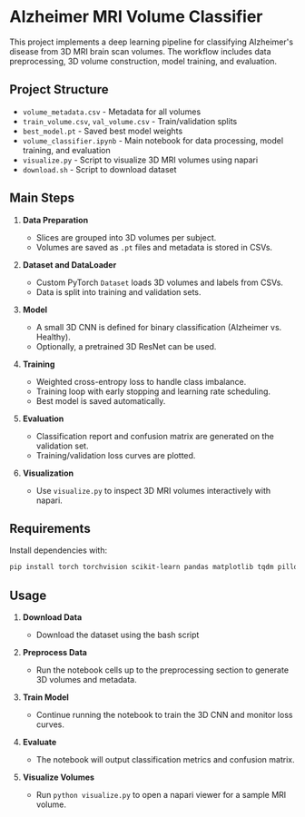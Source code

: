 # Alzheimer MRI Volume Classifier

This project implements a deep learning pipeline for classifying Alzheimer's disease from 3D MRI brain scan volumes. The workflow includes data preprocessing, 3D volume construction, model training, and evaluation. 

## Project Structure

- `volume_metadata.csv` - Metadata for all volumes
- `train_volume.csv`, `val_volume.csv` - Train/validation splits
- `best_model.pt` - Saved best model weights
- `volume_classifier.ipynb` - Main notebook for data processing, model training, and evaluation
- `visualize.py` - Script to visualize 3D MRI volumes using napari
- `download.sh` - Script to download dataset

## Main Steps

1. **Data Preparation**
   - Slices are grouped into 3D volumes per subject.
   - Volumes are saved as `.pt` files and metadata is stored in CSVs.

2. **Dataset and DataLoader**
   - Custom PyTorch `Dataset` loads 3D volumes and labels from CSVs.
   - Data is split into training and validation sets.

3. **Model**
   - A small 3D CNN is defined for binary classification (Alzheimer vs. Healthy).
   - Optionally, a pretrained 3D ResNet can be used.

4. **Training**
   - Weighted cross-entropy loss to handle class imbalance.
   - Training loop with early stopping and learning rate scheduling.
   - Best model is saved automatically.

5. **Evaluation**
   - Classification report and confusion matrix are generated on the validation set.
   - Training/validation loss curves are plotted.

6. **Visualization**
   - Use `visualize.py` to inspect 3D MRI volumes interactively with napari.

## Requirements

Install dependencies with:

```bash
pip install torch torchvision scikit-learn pandas matplotlib tqdm pillow napari
```

## Usage

1. **Download Data**
   - Download the dataset using the bash script

1. **Preprocess Data**
   - Run the notebook cells up to the preprocessing section to generate 3D volumes and metadata.

2. **Train Model**
   - Continue running the notebook to train the 3D CNN and monitor loss curves.

3. **Evaluate**
   - The notebook will output classification metrics and confusion matrix.

4. **Visualize Volumes**
   - Run `python visualize.py` to open a napari viewer for a sample MRI volume.